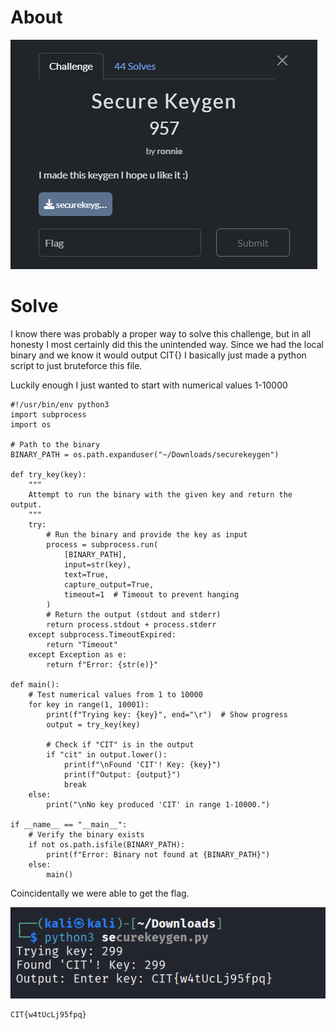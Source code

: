 # About

![](../Images/Pasted%20image%2020250428104048.png)

# Solve
I know there was probably a proper way to solve this challenge, but in all honesty I most certainly did this the unintended way. Since we had the local binary and we know it would output CIT{} I basically just made a python script to just bruteforce this file.

Luckily enough I just wanted to start with numerical values 1-10000
```
#!/usr/bin/env python3
import subprocess
import os

# Path to the binary
BINARY_PATH = os.path.expanduser("~/Downloads/securekeygen")

def try_key(key):
    """
    Attempt to run the binary with the given key and return the output.
    """
    try:
        # Run the binary and provide the key as input
        process = subprocess.run(
            [BINARY_PATH],
            input=str(key),
            text=True,
            capture_output=True,
            timeout=1  # Timeout to prevent hanging
        )
        # Return the output (stdout and stderr)
        return process.stdout + process.stderr
    except subprocess.TimeoutExpired:
        return "Timeout"
    except Exception as e:
        return f"Error: {str(e)}"

def main():
    # Test numerical values from 1 to 10000
    for key in range(1, 10001):
        print(f"Trying key: {key}", end="\r")  # Show progress
        output = try_key(key)
        
        # Check if "CIT" is in the output
        if "cit" in output.lower():
            print(f"\nFound 'CIT'! Key: {key}")
            print(f"Output: {output}")
            break
    else:
        print("\nNo key produced 'CIT' in range 1-10000.")

if __name__ == "__main__":
    # Verify the binary exists
    if not os.path.isfile(BINARY_PATH):
        print(f"Error: Binary not found at {BINARY_PATH}")
    else:
        main()
```

Coincidentally we were able to get the flag.

![](../Images/Pasted%20image%2020250428104328.png)

```
CIT{w4tUcLj95fpq}
```